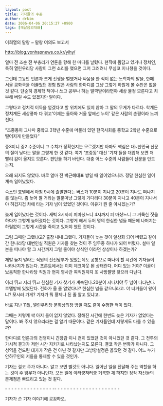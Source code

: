 ```yaml
---
layout: post
title: 기자들의 수준
author: drkim
date: 2006-04-06 20:15:27 +0900
tags: [깨달음의대화]
---
```

이희열의 말랑 ~ 말랑 여의도 보고서
  
http://blog.yonhapnews.co.kr/yihy/ 
  

  
얼마 전 조순 전 부총리가 언론을 향해 한 마디를 날렸다. 현직에 몸담고 있거나 정치인, 특히 열린우리당 사람이 그런 소리를 했으면 그저 그러려니 무심코 지나쳤을 것이다. 
  

  
그런데 그동안 언론과 크게 전쟁을 벌였거나 싸움을 한 적이 없는 노학자의 말을, 한때 서울 공화국을 이끌었던 경험 많은 사람의 한마디를 그냥 그렇게 하찮게 볼 수만은 없을 것 같다. 단순히 경제학 책이나 쓰고 공부나 하는 딸깍받이라면야 세상 물정 모른다고 치부해 버릴 수도 있겠지만 말이다.
   

  
그렇다고 정치적 이득을 얻겠다고 할 위치에도 있지 않아 그 말의 무게가 다르다. 학계든 정치계든 세상풍파 다 겪고'이제는 돌아와 거울 앞에선 누이' 같은 사람의 촌평이라 느껴진다.
  

  
“조중동이 그나마 중학교 3학년 수준에 머물러 있던 한국사회를 중학교 2학년 수준으로 떨어지게 만들었다” 
  

  
중3이니 중2 수준이니 그 수치가 정확한지는 모르겠지만 아마도 핵심은 대~한민국 신문의 질이 낮다는 말을 그렇게 한 것 같다. 여기 '조중동' 대신 '기자'들을 대입해 보면 더 빨리 감이 올지도 모른다. 판단들 하기 바란다. 대충 어느 수준의 사람들이 신문을 만드는지. 
  

  
오래 되지도 않았다. 바로 얼마 전 박근혜대표 방일 때 일이었으니까. 정말 한심한 일이 계속 일어났었다. 
  

  
숙소인 호텔에서 아침 9시에 출발한다는 버스가 10분이 지나고 20분이 지나도 떠나지를 않는다. 좀 늦어 질 거라는 말뿐마냥 그렇게 기다리다 30분이 지나고 40분이 지나서야 허겁지겁 차에 타는 기자 넘이 있었던 것이다. 이유가 뭔 줄 아시겠는가? 
  

  
늦게 일어났다는 것이다. 새벽 3시까지 퍼마셨느니 4시까지 퍼 마셨느니 그 거룩한 짓을 하다가 그렇게 늦어졌다는 것이다. 그렇게 해서 두어 명의 한심한 넘들 때문에 나머지는 하릴없이 그렇게 시간을 죽이고 있어야 했던 것이다. 
  

  
그럼 그때만 그랬냐고? 출장 내내 그랬다. 기자들이 늦는 것이 일상화 되어 버렸고 같이 간 한나라당 대변인실 직원은 기자들 찾는 것이 주 임무중 하나가 되어 버렸다. 설마 일본을 떠나야 할 그 시간까지 그럴 줄이야 상식인 이라면 상상이나 하겠는가? 
  

  
제발 늦지 말라는 직원의 신신당부가 있었는데도 공항으로 떠나야 할 시간에 기자들이 나타나지가 않는다. 프론트에서는 이미 체크아웃 된 상태란다. 어디 있는 거야? 이골이 났음직한 한나라당 직원과 현지 영사관 여직원까지 또 사방팔방 찾으러 다닌다. 
  

  
이리 뛰고 저리 뛰고 한심한 기자 찾기가 계속된다.20분이 지나서야 두 넘이 나타난다. 호텔방에 있었단다. 전화가 올 줄 알았다나? 한심한 넘들 같으니라고. 야 너거들이 왕이냐? 모시러 가게? 기자가 뭐 황제나 된 줄 알고 있냐고. 
  

  
바로 지난 11월, 열린우리당 문희상의장 방일 때도 같이 수행한 적이 있다.
  

  
그때는 저렇게 싹 아지 들이 없지 않았다. 정해진 시간에 한번도 늦은 기자가 없었다는 말이다. 봐 주지 않으리라는 걸 알기 때문이다. 같은 기자들인데 저렇게도 다를 수 있을까? 
  

  
한마디로 언론과의 전쟁이니 긴장감 이니 괜히 있었던 것이 아니었던 것 같다. 그 전투의 가시적 결과가 저런 시간 지키기로 나타났는지도 모른다. 결코 작은 변화가 아니다. 그 성역을 건드린 대가가 작은 건 아닌 것 같지만 그방향설정은 옳았던 것 같다. 어느 누가 안하무인의 저들을 통제할 수 있을 것인가. 
  

  
기자는 결코 주가 아니다. 알고 보면 별것도 아니다. 일어난 일을 전달해 주는 역할을 하는 것이 주 임무가 아니던가. 모든 일에 이러쿵저러쿵 거룩한 체 하지만 정작 자신들의 문제점은 빠뜨리고 있는 것 같다. 
  
\- - - \- - - \- - - \- - - \- - - \-- - \- - - \- - - \- - - \- - - \- - - \- - - - 
  

  
기자가 쓴 기자 이야기에 공감하오.